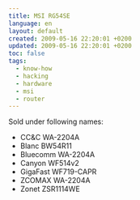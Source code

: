 ```yaml
---
title: MSI RG54SE
language: en
layout: default
created: 2009-05-16 22:20:01 +0200
updated: 2009-05-16 22:20:01 +0200
toc: false
tags:
  - know-how
  - hacking
  - hardware
  - msi
  - router
---
```

Sold under following names:

* CC&C WA-2204A
* Blanc BW54R11
* Bluecomm WA-2204A
* Canyon WF514v2
* GigaFast WF719-CAPR
* ZCOMAX WA-2204A
* Zonet ZSR1114WE
